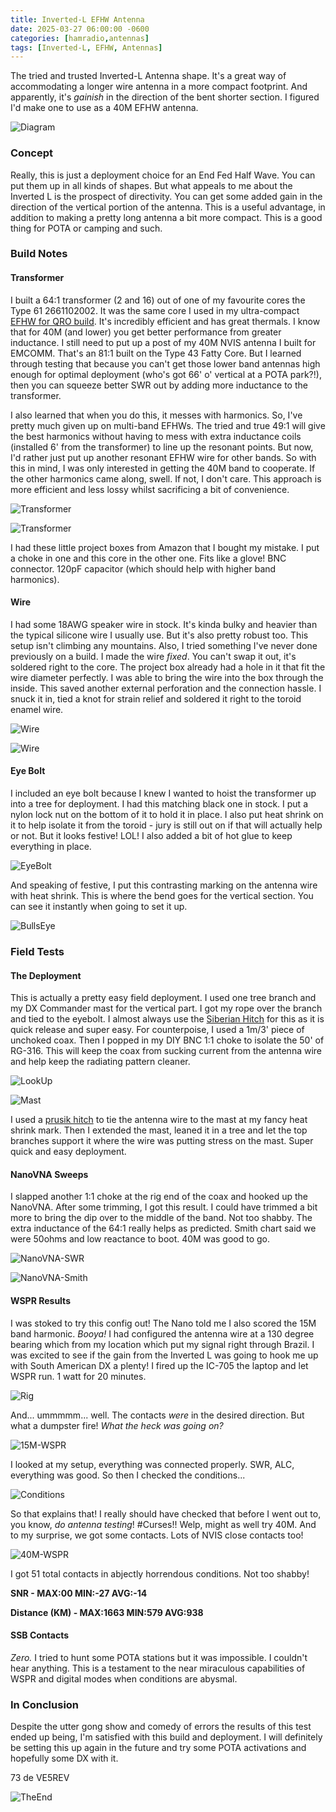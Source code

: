 ```yaml
---
title: Inverted-L EFHW Antenna
date: 2025-03-27 06:00:00 -0600
categories: [hamradio,antennas]
tags: [Inverted-L, EFHW, Antennas]
---
```


The tried and trusted Inverted-L Antenna shape. It's a great way of accommodating a longer wire antenna in a more compact footprint. And apparently, it's *gainish* in the direction of the bent shorter section. I figured I'd make one to use as a 40M EFHW antenna.

![Diagram](./assets/InvertedL/InvertedLDiagram.webp)

### Concept

Really, this is just a deployment choice for an End Fed Half Wave. You can put them up in all kinds of shapes. But what appeals to me about the Inverted L is the prospect of directivity. You can get some added gain in the direction of the vertical portion of the antenna. This is a useful advantage, in addition to making a pretty long antenna a bit more compact. This is a good thing for POTA or camping and such.

### Build Notes

#### Transformer 

I built a 64:1 transformer (2 and 16) out of one of my favourite cores the Type 61 2661102002. It was the same core I used in my ultra-compact [EFHW for QRO build](https://jrschultz.github.io/VE5REV/posts/EFHW-QRO/). It's incredibly efficient and has great thermals. I know that for 40M (and lower) you get better performance from greater inductance. I still need to put up a post of my 40M NVIS antenna I built for EMCOMM. That's an 81:1 built on the Type 43 Fatty Core. But I learned through testing that because you can't get those lower band antennas high enough for optimal deployment (who's got 66' o' vertical at a POTA park?!), then you can squeeze better SWR out by adding more inductance to the transformer.

I also learned that when you do this, it messes with harmonics. So, I've pretty much given up on multi-band EFHWs. The tried and true 49:1 will give the best harmonics without having to mess with extra inductance coils (installed 6' from the transformer) to line up the resonant points. But now, I'd rather just put up another resonant EFHW wire for other bands. So with this in mind, I was only interested in getting the 40M band to cooperate. If the other harmonics came along, swell. If not, I don't care. This approach is more efficient and less lossy whilst sacrificing a bit of convenience. 

![Transformer](./assets/InvertedL/IL02.webp)

![Transformer](./assets/InvertedL/IL03.webp)

I had these little project boxes from Amazon that I bought my mistake. I put a choke in one and this core in the other one. Fits like a glove! BNC connector. 120pF capacitor (which should help with higher band harmonics).

#### Wire 

I had some 18AWG speaker wire in stock. It's kinda bulky and heavier than the typical silicone wire I usually use. But it's also pretty robust too. This setup isn't climbing any mountains. Also, I tried something I've never done previously on a build. I made the wire *fixed*. You can't swap it out, it's soldered right to the core. The project box already had a hole in it that fit the wire diameter perfectly. I was able to bring the wire into the box through the inside. This saved another external perforation and the connection hassle. I snuck it in, tied a knot for strain relief and soldered it right to the toroid enamel wire.

![Wire](./assets/InvertedL/IL05.webp)

![Wire](./assets/InvertedL/IL04.webp)

#### Eye Bolt

I included an eye bolt because I knew I wanted to hoist the transformer up into a tree for deployment. I had this matching black one in stock. I put a nylon lock nut on the bottom of it to hold it in place. I also put heat shrink on it to help isolate it from the toroid - jury is still out on if that will actually help or not. But it looks festive! LOL! I also added a bit of hot glue to keep everything in place. 

![EyeBolt](./assets/InvertedL/IL06.webp)

And speaking of festive, I put this contrasting marking on the antenna wire with heat shrink. This is where the bend goes for the vertical section. You can see it instantly when going to set it up.

![BullsEye](./assets/InvertedL/IL08.webp)


### Field Tests

#### The Deployment 

This is actually a pretty easy field deployment. I used one tree branch and my DX Commander mast for the vertical part. I got my rope over the branch and tied to the eyebolt. I almost always use the [Siberian Hitch](https://youtu.be/y48xUXUWeGs?si=sr_7EULe9IiZPzF3&t=43) for this as it is quick release and super easy. For counterpoise, I used a 1m/3' piece of unchoked coax. Then I popped in my DIY BNC 1:1 choke to isolate the 50' of RG-316. This will keep the coax from sucking current from the antenna wire and help keep the radiating pattern cleaner.

![LookUp](./assets/InvertedL/IL11.webp)

![Mast](./assets/InvertedL/IL10.webp)

I used a [prusik hitch](https://youtu.be/EFHxQ5fiUvI?si=M0lDeDNWQWJyhChO) to tie the antenna wire to the mast at my fancy heat shrink mark. Then I extended the mast, leaned it in a tree and let the top branches support it where the wire was putting stress on the mast. Super quick and easy deployment. 

#### NanoVNA Sweeps

I slapped another 1:1 choke at the rig end of the coax and hooked up the NanoVNA. After some trimming, I got this result. I could have trimmed a bit more to bring the dip over to the middle of the band. Not too shabby. The extra inductance of the 64:1 really helps as predicted. Smith chart said we were 50ohms and low reactance to boot. 40M was good to go.

![NanoVNA-SWR](./assets/InvertedL/40M_L.webp)

![NanoVNA-Smith](./assets/InvertedL/40M_L-SMITH.webp)

#### WSPR Results

I was stoked to try this config out! The Nano told me I also scored the 15M band harmonic. *Booya!* I had configured the antenna wire at a 130 degree bearing which from my location which put my signal right through Brazil. I was excited to see if the gain from the Inverted L was going to hook me up with South American DX a plenty! I fired up the IC-705 the laptop and let WSPR run. 1 watt for 20 minutes.

![Rig](./assets/InvertedL/IL12.webp)

And... ummmmm... well. The contacts *were* in the desired direction. But what a dumpster fire! *What the heck was going on?*

![15M-WSPR](./assets/InvertedL/WSPR15MInvertedL.webp)

I looked at my setup, everything was connected properly. SWR, ALC, everything was good. So then I checked the conditions...

![Conditions](./assets/InvertedL/IL14.webp)

So that explains that! I really should have checked that before I went out to, you know, *do antenna testing*! #Curses!! Welp, might as well try 40M. And to my surprise, we got some contacts. Lots of NVIS close contacts too!

![40M-WSPR](./assets/InvertedL/WSPR40MInvertedL.webp)

I got 51 total contacts in abjectly horrendous conditions. Not too shabby! 

**SNR - MAX:00 MIN:-27 AVG:-14**

**Distance (KM) - MAX:1663 MIN:579 AVG:938**

#### SSB Contacts

*Zero.* I tried to hunt some POTA stations but it was impossible. I couldn't hear anything. This is a testament to the near miraculous capabilities of WSPR and digital modes when conditions are abysmal. 

### In Conclusion

Despite the utter gong show and comedy of errors the results of this test ended up being, I'm satisfied with this build and deployment. I will definitely be setting this up again in the future and try some POTA activations and hopefully some DX with it. 

73 de VE5REV

![TheEnd](./assets/InvertedL/IL16.webp)
